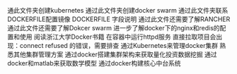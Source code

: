 通此文件夹创建kubernetes
通过此文件夹创建docker swarm
通过此文件夹联系DOCKERFILE配置镜像
DOCKERFILE 字段说明
通过此文件还需要了解RANCHER
通过此文件还需要了解Dokcer swarm
进一步了解docker下的nginx和redis的配置和使用
阅读浙江大学Docker书籍
在容器中运行httpd服务
直接拉取项目会出现：connect refused 的错误，需要排查
通过Kubernetes来管理docker集群
熟悉其他集群管理方案
通过docker搭建集群架构来获取量化投资数据挖掘
通过docker和matlab来获取数学模型
通过docker构建核心中台系统
